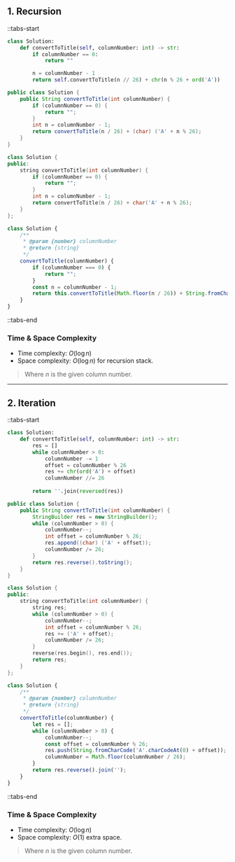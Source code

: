 ## 1. Recursion

::tabs-start

```python
class Solution:
    def convertToTitle(self, columnNumber: int) -> str:
        if columnNumber == 0:
            return ""

        n = columnNumber - 1
        return self.convertToTitle(n // 26) + chr(n % 26 + ord('A'))
```

```java
public class Solution {
    public String convertToTitle(int columnNumber) {
        if (columnNumber == 0) {
            return "";
        }
        int n = columnNumber - 1;
        return convertToTitle(n / 26) + (char) ('A' + n % 26);
    }
}
```

```cpp
class Solution {
public:
    string convertToTitle(int columnNumber) {
        if (columnNumber == 0) {
            return "";
        }
        int n = columnNumber - 1;
        return convertToTitle(n / 26) + char('A' + n % 26);
    }
};
```

```javascript
class Solution {
    /**
     * @param {number} columnNumber
     * @return {string}
     */
    convertToTitle(columnNumber) {
        if (columnNumber === 0) {
            return "";
        }
        const n = columnNumber - 1;
        return this.convertToTitle(Math.floor(n / 26)) + String.fromCharCode('A'.charCodeAt(0) + n % 26);
    }
}
```

::tabs-end

### Time & Space Complexity

* Time complexity: $O(\log n)$
* Space complexity: $O(\log n)$ for recursion stack.

> Where $n$ is the given column number.

---

## 2. Iteration

::tabs-start

```python
class Solution:
    def convertToTitle(self, columnNumber: int) -> str:
        res = []
        while columnNumber > 0:
            columnNumber -= 1
            offset = columnNumber % 26
            res += chr(ord('A') + offset)
            columnNumber //= 26
        
        return ''.join(reversed(res))
```

```java
public class Solution {
    public String convertToTitle(int columnNumber) {
        StringBuilder res = new StringBuilder();
        while (columnNumber > 0) {
            columnNumber--;
            int offset = columnNumber % 26;
            res.append((char) ('A' + offset));
            columnNumber /= 26;
        }
        return res.reverse().toString();
    }
}
```

```cpp
class Solution {
public:
    string convertToTitle(int columnNumber) {
        string res;
        while (columnNumber > 0) {
            columnNumber--;
            int offset = columnNumber % 26;
            res += ('A' + offset);
            columnNumber /= 26;
        }
        reverse(res.begin(), res.end());
        return res;
    }
};
```

```javascript
class Solution {
    /**
     * @param {number} columnNumber
     * @return {string}
     */
    convertToTitle(columnNumber) {
        let res = [];
        while (columnNumber > 0) {
            columnNumber--;
            const offset = columnNumber % 26;
            res.push(String.fromCharCode('A'.charCodeAt(0) + offset));
            columnNumber = Math.floor(columnNumber / 26);
        }
        return res.reverse().join('');
    }
}
```

::tabs-end

### Time & Space Complexity

* Time complexity: $O(\log n)$
* Space complexity: $O(1)$ extra space.

> Where $n$ is the given column number.